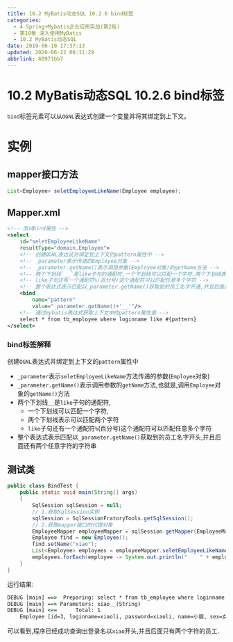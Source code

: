 ```yaml
---
title: 10.2 MyBatis动态SQL 10.2.6 bind标签
categories: 
  - 4 Spring+Mybatis企业应用实战(第2版)
  - 第10章 深入使用MyBatis
  - 10.2 MyBatis动态SQL
date: 2019-06-10 17:37:13
updated: 2020-06-22 08:11:29
abbrlink: 60971bb7
---
```

# 10.2 MyBatis动态SQL 10.2.6 bind标签
`bind`标签元素可以从`OGNL`表达式创建一个变量并将其绑定到上下文。
# 实例
## mapper接口方法
```java
List<Employee> seletEmployeeLikeName(Employee employee);
```
## Mapper.xml
```xml
<!-- 测试bind属性 -->
<select
    id="seletEmployeeLikeName"
    resultType="domain.Employee">
    <!-- 创建OGNL表达式并绑定到上下文的pattern属性中 -->
    <!-- _parameter表示传递的Employee对象 -->
    <!-- _parameter.getName()表示调用参数(Employee对象)的getName方法 -->
    <!-- 两个下划线`__`是like子句的通配符,一个下划线可以匹配一个字符,两个下划线表示可以匹配两个字符 -->
    <!-- like子句还有一个通配符%(百分号)这个通配符可以匹配任意多个字符 -->
    <!-- 整个表达式表示匹配以_parameter.getName()获取到的员工名字开通,并且后面还有两个任意字符的字符串 -->
    <bind
        name="pattern"
        value="_parameter.getName()+'__'"/>
    <!-- 通过mybatis表达式获取上下文中的pattern属性值 -->
    select * from tb_employee where loginname like #{pattern}
</select>
```
### bind标签解释
创建`OGNL`表达式并绑定到上下文的`pattern`属性中
- `_parameter`表示`seletEmployeeLikeName`方法传递的参数(`Employee`对象)
- `_parameter.getName()`表示调用参数的`getName`方法,也就是,调用`Employee`对象的`getName()`方法
- 两个下划线`__`是`like`子句的通配符,
  - 一个下划线可以匹配一个字符,
  - 两个下划线表示可以匹配两个字符
  - `like`子句还有一个通配符`%`(百分号)这个通配符可以匹配任意多个字符
- 整个表达式表示匹配以`_parameter.getName()`获取到的员工名字开头,并且后面还有两个任意字符的字符串

## 测试类
```java /MyDynamicSQLTest/src/test/BindTest.java
public class BindTest {
    public static void main(String[] args)
    {
        SqlSession sqlSession = null;
        // 1.获取SqlSession实例
        sqlSession = SqlSessionFratoryTools.getSqlSession();
        // 2.获取mapper接口的代理对象
        EmployeeMapper employeeMapper = sqlSession.getMapper(EmployeeMapper.class);
        Employee find = new Employee();
        find.setName("xiao");
        List<Employee> employees = employeeMapper.seletEmployeeLikeName(find);
        employees.forEach(employee -> System.out.println("    " + employee));
    }
}
```
运行结果:
```cmd
DEBUG [main] ==>  Preparing: select * from tb_employee where loginname like ? 
DEBUG [main] ==> Parameters: xiao__(String)
DEBUG [main] <==      Total: 1
    Employee [id=3, loginname=xiaoli, password=xiaoli, name=小丽, sex=女, age=23, phone=123456789123, sal=7800.0, state=active]

```
可以看到,程序已经成功查询出登录名以`xiao`开头,并且后面只有两个字符的员工.